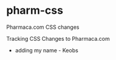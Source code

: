 # pharm-css
Pharmaca.com CSS changes

Tracking CSS Changes to Pharmaca.com

- adding my name - Keobs
